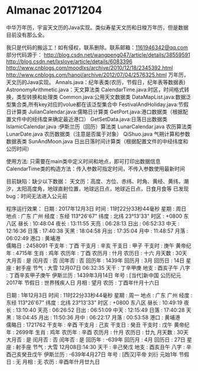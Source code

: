# Almanac 20171204
中华万年历，宇宙天文历的Java实现。类似寿星天文历和日梭万年历，但是数据目前没有那么全。

我只是代码的搬运工！如有侵权，联系删除。联系邮箱：1161946342@qq.com
部分代码源于：
	http://blog.csdn.net/wangpeng047/article/details/38559591
	http://blog.csdn.net/lxslove/article/details/6083396
	http://www.cnblogs.com/moodlxs/archive/2010/12/18/2345392.html
	http://www.cnblogs.com/hanoi/archive/2012/07/04/2576325.html
万年历，天文历的Java实现。
Annals.java：纪年表类(农历，节假日，纪年表等数据表)
AstronomyArithmetic.java：天文算法类
CalendarTime.java:时区，时间格式转换，类型转换和处理类
Common.java:公用天文数据类
DataMapList.java:数据泛型集合类,所有key对应的volue都在该泛型集合中
FestivalAndHoliday.java:节假日计算类
JulianCalendar.java:儒略日计算类
GetPort.java:港口数据类（根据配置文件中的经纬度来确定最近港口）
GetSetData.java:日落日出数据类
IslamicCalendar.java :伊斯兰历（回历）算法类
LunarCalendar.java 农历算法类
LunarDate.java 农历数据类（注意是否属于对象）
QiShuo.java 气朔计算和参数数据表类
SunAndMoon.java 日出日落时间计算类（根据配置文件的中经纬度和公历时间）

使用方法:
		只需要在main类中定义时间和地点，即可打印出数据信息
		CalendarTime类的构造方法：传入参数可指定时间，不传入参数使用最新时间

目前缺陷：缺少以下数据：
		天文历：高度、方位、赤纬、时角、黄经、黄纬，潮汐，太阳高度角，地球直射位置，地球远日点，地球近日点，日食月食等
已发现bug：时间无法进入公元前

程序运行效果：
日期 : 2017年12月3日 
时间 : 11时22分33秒44毫秒
星期 : 周日
地点 : 广东 广州
经度 : 东经 113°26'67"
纬度 : 北纬 23°13'33"
时区 : +0800 东八区
昼长 : 10:48:04
夜长 : 13:11:55
天亮 : 06:28:13
日出 : 06:52:33
中天 : 12:16:36
日落 : 17:40:38
天黑 : 18:04:58
月出 : 17:35:04
月中 : 11:48:57
月落 : 06:02:49
港口 : 黄埔港  
儒略日 : 2458091
干支年 : 丁酉
干支月 : 辛亥
干支日 : 甲子
干支时 : 庚午
黄帝纪年 : 4715年
生肖 : 鸡年
农历年 : 丁酉
农历月 : 什月
农历日 : 十六
月天数 : 30天
大月否 : 是
闰月否 : 否
闰年否 : 否
回历年 : 1439年
回历月 : 3月
回历日 : 14日
星座 : 射手座
节气 : 大雪 12月07日 06:32:35
天干 : 丁辛甲庚
地支 : 酉亥子午
八字 : 丁酉辛亥甲子庚午
伊斯兰历 : 1439年3月14日
年号 : [当代]新中国  公历纪元2017年
节假日 : 世界残疾人日 
月相 : 望月
农历 : 丁酉年什月十六日

日期 : 1年12月3日 
时间 : 11时22分33秒44毫秒
星期 : 周一
地点 : 广东 广州
经度 : 东经 113°26'67"
纬度 : 北纬 23°13'33"
时区 : +0800 东八区
昼长 : 10:49:19
夜长 : 13:10:40
天亮 : 06:26:52
日出 : 06:51:09
中天 : 12:15:49
日落 : 17:40:28
天黑 : 18:04:45
月出 : 11:50:36
月中 : 06:22:17
月落 : 00:53:58
港口 : 黄埔港  
儒略日 : 1721762
干支年 : 辛酉
干支月 : 己亥
干支日 : 癸丑
干支时 : 戊午
黄帝纪年 : 2699年
生肖 : 鸡年
农历年 : 辛酉
农历月 : 什月
农历日 : 廿九
月天数 : 30天
大月否 : 是
闰月否 : 否
闰年否 : 是
回历年 : -639年
回历月 : 4月
回历日 : 27日
星座 : 射手座
节气 : 大雪 12月08日:14:30
天干 : 辛己癸戊
地支 : 酉亥丑午
八字 : 辛酉己亥癸丑戊午
伊斯兰历 : -639年4月27日
年号 : [西汉]平帝 刘衍 元始1年
节假日 : 无
月相 : 无
农历 : 辛酉年什月廿九日
